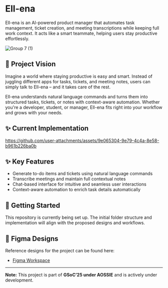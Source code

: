 # Ell-ena

Ell-ena is an AI-powered product manager that automates task management, ticket creation, and meeting transcriptions while keeping full work context. It acts like a smart teammate, helping users stay productive effortlessly.

![Group 7 (1)](https://github.com/user-attachments/assets/442823c1-5ee6-4112-8dcf-0793ad9a7455)


## 🌟 Project Vision

Imagine a world where staying productive is easy and smart. Instead of juggling different apps for tasks, tickets, and meeting notes, users can simply talk to Ell-ena – and it takes care of the rest.

Ell-ena understands natural language commands and turns them into structured tasks, tickets, or notes with context-aware automation. Whether you're a developer, student, or manager, Ell-ena fits right into your workflow and grows with your needs.

## ✨ Current Implementation

https://github.com/user-attachments/assets/9e065304-9e79-4c4a-8e58-b961b226ba0b


## ✨ Key Features

- Generate to-do items and tickets using natural language commands
- Transcribe meetings and maintain full contextual notes
- Chat-based interface for intuitive and seamless user interactions
- Context-aware automation to enrich task details automatically

## 🚀 Getting Started

This repository is currently being set up. The initial folder structure and implementation will align with the proposed designs and workflows.

## 🎨 Figma Designs

Reference designs for the project can be found here:

- [Figma Workspace](https://www.figma.com/design/xhnMPzO8hrqXllGdEOCLZj/Ell-ena?node-id=0-1&t=9M88wLskO0K0tdnT-1)

---

**Note:** This project is part of **GSoC’25 under AOSSIE** and is actively under development.
